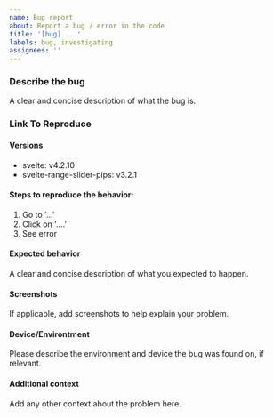 ```yaml
---
name: Bug report
about: Report a bug / error in the code
title: '[bug] ...'
labels: bug, investigating
assignees: ''
---
```


### Describe the bug

A clear and concise description of what the bug is.

### Link To Reproduce

<!---
  Open this REPL, Fork it and reproduce your bug.
  -- https://svelte.dev/playground/e29b748dade74d33a238eefab9a5ce72
  Then paste the link here, and I'll take a look.
-->

#### Versions

- svelte: v4.2.10
- svelte-range-slider-pips: v3.2.1

#### Steps to reproduce the behavior:

1. Go to '...'
2. Click on '....'
3. See error

#### Expected behavior

A clear and concise description of what you expected to happen.

#### Screenshots

If applicable, add screenshots to help explain your problem.

#### Device/Environtment

Please describe the environment and device the bug was found on, if relevant.

#### Additional context

Add any other context about the problem here.
